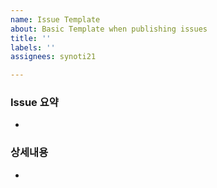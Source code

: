```yaml
---
name: Issue Template
about: Basic Template when publishing issues
title: ''
labels: ''
assignees: synoti21

---
```


### Issue 요약

- 

### 상세내용

-
